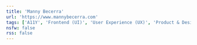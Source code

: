 ```yaml
---
title: 'Manny Becerra'
url: 'https://www.mannybecerra.com'
tags: ['A11Y', 'Frontend (UI)', 'User Experience (UX)', 'Product & Design', 'Education & Culture Shifts', 'Speaker & Community Organizer']
nsfw: false
rss: false
---
```

